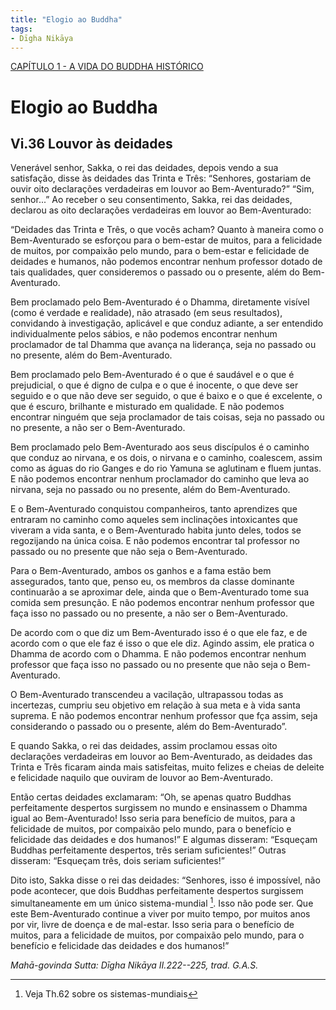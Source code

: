 ```yaml
---
title: "Elogio ao Buddha"
tags:
- Dīgha Nikāya
---
```

[CAPÍTULO 1 - A VIDA DO BUDDHA HISTÓRICO](CAPÍTULO%201%20-%20A%20VIDA%20DO%20BUDDHA%20HISTÓRICO.md)

# **Elogio ao Buddha**

## **Vi.36 Louvor às deidades**

Venerável senhor, Sakka, o rei das deidades, depois vendo a sua satisfação, disse às deidades das Trinta e Três: “Senhores, gostariam de ouvir oito declarações verdadeiras em louvor ao Bem-Aventurado?” “Sim, senhor...” Ao receber o seu consentimento, Sakka, rei das deidades, declarou as oito declarações verdadeiras em louvor ao Bem-Aventurado:

“Deidades das Trinta e Três, o que vocês acham? Quanto à maneira como o Bem-Aventurado se esforçou para o bem-estar de muitos, para a felicidade de muitos, por compaixão pelo mundo, para o bem-estar e felicidade de deidades e humanos, não podemos encontrar nenhum professor dotado de tais qualidades, quer consideremos o passado ou o presente, além do Bem-Aventurado.

Bem proclamado pelo Bem-Aventurado é o Dhamma, diretamente visível (como é verdade e realidade), não atrasado (em seus resultados), convidando à investigação, aplicável e que conduz adiante, a ser entendido individualmente pelos sábios, e não podemos encontrar nenhum proclamador de tal Dhamma que avança na liderança, seja no passado ou no presente, além do Bem-Aventurado.

Bem proclamado pelo Bem-Aventurado é o que é saudável e o que é prejudicial, o que é digno de culpa e o que é inocente, o que deve ser seguido e o que não deve ser seguido, o que é baixo e o que é excelente, o que é escuro, brilhante e misturado em qualidade. E não podemos encontrar ninguém que seja proclamador de tais coisas, seja no passado ou no presente, a não ser o Bem-Aventurado.

Bem proclamado pelo Bem-Aventurado aos seus discípulos é o caminho que conduz ao nirvana, e os dois, o nirvana e o caminho, coalescem, assim como as águas do rio Ganges e do rio Yamuna se aglutinam e fluem juntas. E não podemos encontrar nenhum proclamador do caminho que leva ao nirvana, seja no passado ou no presente, além do Bem-Aventurado.

E o Bem-Aventurado conquistou companheiros, tanto aprendizes que entraram no caminho como aqueles sem inclinações intoxicantes que viveram a vida santa, e o Bem-Aventurado habita junto deles, todos se regozijando na única coisa. E não podemos encontrar tal professor no passado ou no presente que não seja o Bem-Aventurado.

Para o Bem-Aventurado, ambos os ganhos e a fama estão bem assegurados, tanto que, penso eu, os membros da classe dominante continuarão a se aproximar dele, ainda que o Bem-Aventurado tome sua comida sem presunção. E não podemos encontrar nenhum professor que faça isso no passado ou no presente, a não ser o Bem-Aventurado.

De acordo com o que diz um Bem-Aventurado isso é o que ele faz, e de acordo com o que ele faz é isso o que ele diz. Agindo assim, ele pratica o Dhamma de acordo com o Dhamma. E não podemos encontrar nenhum professor que faça isso no passado ou no presente que não seja o Bem-Aventurado.

O Bem-Aventurado transcendeu a vacilação, ultrapassou todas as incertezas, cumpriu seu objetivo em relação à sua meta e à vida santa suprema. E não podemos encontrar nenhum professor que fça assim, seja considerando o passado ou o presente, além do Bem-Aventurado”. 

E quando Sakka, o rei das deidades, assim proclamou essas oito declarações verdadeiras em louvor ao Bem-Aventurado, as deidades das Trinta e Três ficaram ainda mais satisfeitas, muito felizes e cheias de deleite e felicidade naquilo que ouviram de louvor ao Bem-Aventurado.

Então certas deidades exclamaram: “Oh, se apenas quatro Buddhas perfeitamente despertos surgissem no mundo e ensinassem o Dhamma igual ao Bem-Aventurado! Isso seria para benefício de muitos, para a felicidade de muitos, por compaixão pelo mundo, para o benefício e felicidade das deidades e dos humanos!” E algumas disseram: “Esqueçam Buddhas perfeitamente despertos, três seriam suficientes!” Outras disseram: “Esqueçam três, dois seriam suficientes!” 

Dito isto, Sakka disse o rei das deidades: “Senhores, isso é impossível, não pode acontecer, que dois Buddhas perfeitamente despertos surgissem simultaneamente em um único sistema-mundial [^cf1]. Isso não pode ser. Que este Bem-Aventurado continue a viver por muito tempo, por muitos anos por vir, livre de doença e de mal-estar. Isso seria para o benefício de muitos, para a felicidade de muitos, por compaixão pelo mundo, para o benefício e felicidade das deidades e dos humanos!”

*Mahā-govinda Sutta: Dīgha Nikāya II.222--225, trad. G.A.S.*

[^cf1]:  Veja Th.62 sobre os sistemas-mundiais